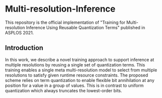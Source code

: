 # Multi-resolution-Inference

This repository is the official implementation of "Training for Multi-resolution Inference Using Reusable Quantization Terms" published in ASPLOS 2021. 

## Introduction
In this work, we describe a novel training approach to support inference at multiple resolutions by reusing a single set of quantization terms. This training enables a single meta multi-resolution model to select from multiple resolutions to satisfy given runtime resource constraints. The proposed scheme relies on term quantization to enable flexible bit annihilation at any position for a value in a group of values. This is in contrast to uniform quantization which always truncates the lowest-order bits.



